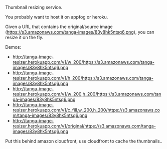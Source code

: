 Thumbnail resizing service.

You probably want to host it on appfog or heroku.

Given a URL that contains the original/source image (https://s3.amazonaws.com/tanga-images/83y8hk5ntsq6.png), 
you can resize it on the fly.

Demos:

* http://tanga-image-resizer.herokuapp.com/v1/w_200/https://s3.amazonaws.com/tanga-images/83y8hk5ntsq6.png
* http://tanga-image-resizer.herokuapp.com/v1/h_200/https://s3.amazonaws.com/tanga-images/83y8hk5ntsq6.png
* http://tanga-image-resizer.herokuapp.com/v1/w_200,h_200/https://s3.amazonaws.com/tanga-images/83y8hk5ntsq6.png
* http://tanga-image-resizer.herokuapp.com/v1/c_fill,w_200,h_200/https://s3.amazonaws.com/tanga-images/83y8hk5ntsq6.png
* http://tanga-image-resizer.herokuapp.com/v1/original/https://s3.amazonaws.com/tanga-images/83y8hk5ntsq6.png


Put this behind amazon cloudfront, use cloudfront to cache the thumbnails..

